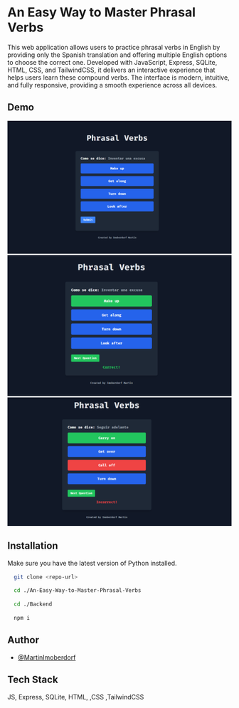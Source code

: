 # An Easy Way to Master Phrasal Verbs
This web application allows users to practice phrasal verbs in English by providing only the Spanish translation and offering multiple English options to choose the correct one. Developed with JavaScript, Express, SQLite, HTML, CSS, and TailwindCSS, it delivers an interactive experience that helps users learn these compound verbs. The interface is modern, intuitive, and fully responsive, providing a smooth experience across all devices.


## Demo

<img src="https://github.com/MartinImoberdorf/An-Easy-Way-to-Master-Phrasal-Verbs/blob/main/Images/Main.PNG" alt="Main" width="1000" />
<img src="https://github.com/MartinImoberdorf/An-Easy-Way-to-Master-Phrasal-Verbs/blob/main/Images/Into.PNG" alt="Into" width="1000" />
<img src="https://github.com/MartinImoberdorf/An-Easy-Way-to-Master-Phrasal-Verbs/blob/main/Images/Into2.PNG" alt="Into2" width="1000" />

## Installation

Make sure you have the latest version of Python installed.

```bash
  git clone <repo-url>
```
```bash
  cd ./An-Easy-Way-to-Master-Phrasal-Verbs

```
```bash
  cd ./Backend
```
```bash
  npm i
```


## Author

- [@MartinImoberdorf](https://www.github.com/MartinImoberdorf)


## Tech Stack

JS, Express, SQLite, HTML, ,CSS ,TailwindCSS 
